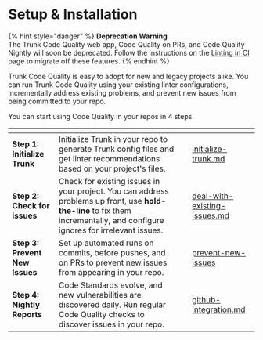 # Setup & Installation

{% hint style="danger" %}
**Deprecation Warning**\
The Trunk Code Quality web app, Code Quality on PRs, and Code Quality Nightly will soon be deprecated. Follow the instructions on the [Linting in CI](prevent-new-issues/) page to migrate off these features.
{% endhint %}

Trunk Code Quality is easy to adopt for new and legacy projects alike. You can run Trunk Code Quality using your existing linter configurations, incrementally address existing problems, and prevent new issues from being committed to your repo.

You can start using Code Quality in your repos in 4 steps.

<table data-card-size="large" data-view="cards"><thead><tr><th></th><th></th><th data-hidden></th><th data-hidden data-card-target data-type="content-ref"></th></tr></thead><tbody><tr><td><strong>Step 1: Initialize Trunk</strong></td><td>Initialize Trunk in your repo to generate Trunk config files and get linter recommendations based on your project's files.</td><td></td><td><a href="initialize-trunk.md">initialize-trunk.md</a></td></tr><tr><td><strong>Step 2: Check for issues</strong></td><td>Check for existing issues in your project. You can address problems up front, use <strong>hold-the-line</strong> to fix them incrementally, and configure ignores for irrelevant issues.     </td><td></td><td><a href="deal-with-existing-issues.md">deal-with-existing-issues.md</a></td></tr><tr><td><strong>Step 3: Prevent New Issues</strong></td><td>Set up automated runs on commits, before pushes, and on PRs to prevent new issues from appearing in your repo.</td><td></td><td><a href="prevent-new-issues/">prevent-new-issues</a></td></tr><tr><td><strong>Step 4: Nightly Reports</strong></td><td>Code Standards evolve, and new vulnerabilities are discovered daily. Run regular Code Quality checks to discover issues in your repo.</td><td></td><td><a href="../ci-setup/github-integration.md">github-integration.md</a></td></tr></tbody></table>
